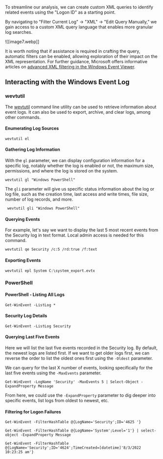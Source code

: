 To streamline our analysis, we can create custom XML queries to identify related events using the "Logon ID" as a starting point. 

By navigating to "Filter Current Log" -> "XML" -> "Edit Query Manually," we gain access to a custom XML query language that enables more granular log searches.

![[image7.webp]]

It is worth noting that if assistance is required in crafting the query, automatic filters can be enabled, allowing exploration of their impact on the XML representation. For further guidance, Microsoft offers informative articles on [advanced XML filtering in the Windows Event Viewer](https://techcommunity.microsoft.com/t5/ask-the-directory-services-team/advanced-xml-filtering-in-the-windows-event-viewer/ba-p/399761).

## Interacting with the Windows Event Log

### wevtutil

The [wevtutil](https://learn.microsoft.com/en-us/windows-server/administration/windows-commands/wevtutil) command line utility can be used to retrieve information about event logs. It can also be used to export, archive, and clear logs, among other commands.

#### Enumerating Log Sources

```cmd-session
wevtutil el
```

#### Gathering Log Information

With the `gl` parameter, we can display configuration information for a specific log, notably whether the log is enabled or not, the maximum size, permissions, and where the log is stored on the system.

```cmd-session
wevtutil gl "Windows PowerShell"
```

The `gli` parameter will give us specific status information about the log or log file, such as the creation time, last access and write times, file size, number of log records, and more.

```cmd-session
 wevtutil gli "Windows PowerShell"
```

#### Querying Events

For example, let's say we want to display the last 5 most recent events from the Security log in text format.
Local admin access is needed for this command.

```cmd-session
wevtutil qe Security /c:5 /rd:true /f:text
```

#### Exporting Events

```cmd-session
wevtutil epl System C:\system_export.evtx
```

### PowerShell

#### PowerShell - Listing All Logs

```powershell-session
Get-WinEvent -ListLog *
```

#### Security Log Details

```powershell-session
Get-WinEvent -ListLog Security
```

#### Querying Last Five Events

Here we will list the last five events recorded in the Security log. By default, the newest logs are listed first. If we want to get older logs first, we can reverse the order to list the oldest ones first using the `-Oldest` parameter.

We can query for the last X number of events, looking specifically for the last five events using the `-MaxEvents` parameter.

```powershell-session
Get-WinEvent -LogName 'Security' -MaxEvents 5 | Select-Object -ExpandProperty Message
```

From here, we could use the `-ExpandProperty` parameter to dig deeper into specific events, list logs from oldest to newest, etc.

#### Filtering for Logon Failures

```powershell-session
Get-WinEvent -FilterHashTable @{LogName='Security';ID='4625 '}
```

```powershell-session
Get-WinEvent -FilterHashTable @{LogName='System';Level='1'} | select-object -ExpandProperty Message
```

```
Get-WinEvent -FilterHashTable @{LogName='Security';ID='4624';TimeCreated=[datetime]'8/3/2022 10:23:25 am'} 
```